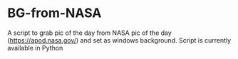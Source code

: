 # BG-from-NASA
A script to grab pic of the day from NASA pic of the day (https://apod.nasa.gov/) and set as windows background.
Script is currently available in Python